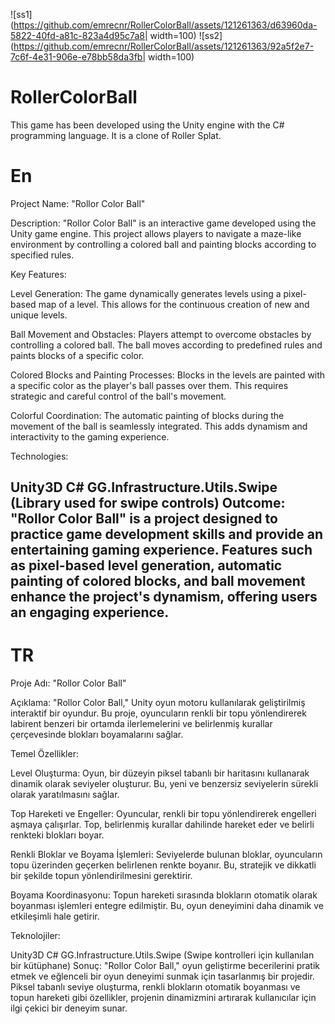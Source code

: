 ![ss1](https://github.com/emrecnr/RollerColorBall/assets/121261363/d63960da-5822-40fd-a81c-823a4d95c7a8| width=100)
![ss2](https://github.com/emrecnr/RollerColorBall/assets/121261363/92a5f2e7-7c6f-4e31-906e-e78bb58da3fb| width=100)

# RollerColorBall
This game has been developed using the Unity engine with the C# programming language. It is a clone of Roller Splat.

# En
Project Name: "Rollor Color Ball"

Description:
"Rollor Color Ball" is an interactive game developed using the Unity game engine. This project allows players to navigate a maze-like environment by controlling a colored ball and painting blocks according to specified rules.

Key Features:

Level Generation: The game dynamically generates levels using a pixel-based map of a level. This allows for the continuous creation of new and unique levels.

Ball Movement and Obstacles: Players attempt to overcome obstacles by controlling a colored ball. The ball moves according to predefined rules and paints blocks of a specific color.

Colored Blocks and Painting Processes: Blocks in the levels are painted with a specific color as the player's ball passes over them. This requires strategic and careful control of the ball's movement.

Colorful Coordination: The automatic painting of blocks during the movement of the ball is seamlessly integrated. This adds dynamism and interactivity to the gaming experience.

Technologies:

Unity3D
C#
GG.Infrastructure.Utils.Swipe (Library used for swipe controls)
Outcome:
"Rollor Color Ball" is a project designed to practice game development skills and provide an entertaining gaming experience. Features such as pixel-based level generation, automatic painting of colored blocks, and ball movement enhance the project's dynamism, offering users an engaging experience.
--------------------------------------------------------------------------------------------------
# TR
Proje Adı: "Rollor Color Ball"

Açıklama:
"Rollor Color Ball," Unity oyun motoru kullanılarak geliştirilmiş interaktif bir oyundur. Bu proje, oyuncuların renkli bir topu yönlendirerek labirent benzeri bir ortamda ilerlemelerini ve belirlenmiş kurallar çerçevesinde blokları boyamalarını sağlar.

Temel Özellikler:

Level Oluşturma: Oyun, bir düzeyin piksel tabanlı bir haritasını kullanarak dinamik olarak seviyeler oluşturur. Bu, yeni ve benzersiz seviyelerin sürekli olarak yaratılmasını sağlar.

Top Hareketi ve Engeller: Oyuncular, renkli bir topu yönlendirerek engelleri aşmaya çalışırlar. Top, belirlenmiş kurallar dahilinde hareket eder ve belirli renkteki blokları boyar.

Renkli Bloklar ve Boyama İşlemleri: Seviyelerde bulunan bloklar, oyuncuların topu üzerinden geçerken belirlenen renkte boyanır. Bu, stratejik ve dikkatli bir şekilde topun yönlendirilmesini gerektirir.

Boyama Koordinasyonu: Topun hareketi sırasında blokların otomatik olarak boyanması işlemleri entegre edilmiştir. Bu, oyun deneyimini daha dinamik ve etkileşimli hale getirir.

Teknolojiler:

Unity3D
C#
GG.Infrastructure.Utils.Swipe (Swipe kontrolleri için kullanılan bir kütüphane)
Sonuç:
"Rollor Color Ball," oyun geliştirme becerilerini pratik etmek ve eğlenceli bir oyun deneyimi sunmak için tasarlanmış bir projedir. Piksel tabanlı seviye oluşturma, renkli blokların otomatik boyanması ve topun hareketi gibi özellikler, projenin dinamizmini artırarak kullanıcılar için ilgi çekici bir deneyim sunar.
